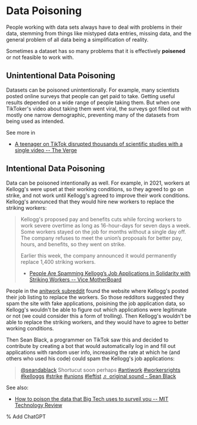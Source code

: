 # Data Poisoning
People working with data sets always have to deal with problems in their data, stemming from things like mistyped data entries, missing data, and the general problem of all data being a simplification of reality.

Sometimes a dataset has so many problems that it is effectively __poisened__ or not feasible to work with.

## Unintentional Data Poisoning
Datasets can be poisoned unintentionally. For example, many scientists posted online surveys that people can get paid to take. Getting useful results depended on a wide range of people taking them. But when one TikToker's video about taking them went viral, the surveys got filled out with mostly one narrow demographic, preventing many of the datasets from being used as intended.

See more in
- [A teenager on TikTok disrupted thousands of scientific studies with a single video -- The Verge](https://www.theverge.com/2021/9/24/22688278/tiktok-science-study-survey-prolific)


## Intentional Data Poisoning

Data can be poisoned intentionally as well. For example, in 2021, workers at Kellogg's were upset at their working conditions, so they agreed to go on strike, and not work until Kellogg's agreed to improve their work conditions. Kellogg's announced that they would hire new workers to replace the striking workers:

> Kellogg's proposed pay and benefits cuts while forcing workers to work severe overtime as long as 16-hour-days for seven days a week. Some workers stayed on the job for months without a single day off. The company refuses to meet the union’s proposals for better pay, hours, and benefits, so they went on strike. 
> 
> Earlier this week, the company announced it would permanently replace 1,400 striking workers.  
>
> - [People Are Spamming Kellogg’s Job Applications in Solidarity with Striking Workers -- Vice MotherBoard](https://www.vice.com/en/article/v7dvy9/spamming-kelloggs-job-applications-strike)


People in the [anitwork subreddit](https://www.reddit.com/r/antiwork/) found the website where Kellogg's posted their job listing to replace the workers. So those redditors suggested they spam the site with fake applications, poisining the job application data, so Kellogg's wouldn't be able to figure out which applications were legitimate or not (we could consider this a form of trolling). Then Kellogg's wouldn't be able to replace the striking workers, and they would have to agree to better working conditions.

Then Sean Black, a programmer on TikTok saw this and decided to contribute by creating a bot that would automatically log in and fill out applications with random user info, increasing the rate at which he (and others who used his code) could spam the Kellogg's job applications:

<blockquote class="tiktok-embed" cite="https://www.tiktok.com/@seandablack/video/7039823665294232878" data-video-id="7039823665294232878" style="max-width: 605px;min-width: 325px;" > <section> <a target="_blank" title="@seandablack" href="https://www.tiktok.com/@seandablack?refer=embed">@seandablack</a> Shortucut soon perhaps <a title="antiwork" target="_blank" href="https://www.tiktok.com/tag/antiwork?refer=embed">#antiwork</a> <a title="workersrights" target="_blank" href="https://www.tiktok.com/tag/workersrights?refer=embed">#workersrights</a> <a title="kelloggs" target="_blank" href="https://www.tiktok.com/tag/kelloggs?refer=embed">#kelloggs</a> <a title="strike" target="_blank" href="https://www.tiktok.com/tag/strike?refer=embed">#strike</a> <a title="unions" target="_blank" href="https://www.tiktok.com/tag/unions?refer=embed">#unions</a> <a title="leftist" target="_blank" href="https://www.tiktok.com/tag/leftist?refer=embed">#leftist</a> <a target="_blank" title="♬ original sound - Sean Black" href="https://www.tiktok.com/music/original-sound-7039823643236567854?refer=embed">♬ original sound - Sean Black</a> </section> </blockquote> <script async src="https://www.tiktok.com/embed.js"></script>

See also:
- [How to poison the data that Big Tech uses to surveil you -- MIT Technology Review](https://www.technologyreview.com/2021/03/05/1020376/resist-big-tech-surveillance-data/)

% Add ChatGPT